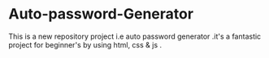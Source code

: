 # Auto-password-Generator
This is a new repository project  i.e  auto password generator .it's a fantastic project for beginner's by using html, css &amp; js .
